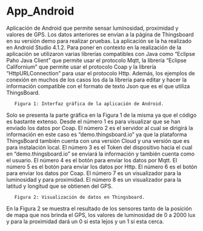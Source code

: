 ﻿# App_Android
 Aplicación de Android que permite sensar luminosidad, proximidad y valores de GPS. Los datos anteriores se envían a la página de Thingsboard en su versión demo para realizar pruebas.
La aplicación se la ha realizado en Android Studio 4.1.2. Para poner en contexto en la realización de la aplicación se utilizaron varias librerías compatibles con Java como “Eclipse Paho Java Client” que permite usar el protocolo Mqtt, la librería “Eclipse Californium” que permite usar el protocolo Coap y la librería “HttpURLConnection” para usar el protocolo Http. Además, los ejemplos de conexión en muchos de los casos los da la librería para editar y hacer la información compatible con el formato de texto Json que es el que utiliza ThingsBoard.



























       Figura 1: Interfaz gráfica de la aplicación de Android.

Solo se presenta la parte gráfica en la Figura 1 de la misma ya que el código es bastante extenso. Desde el número 1 es para visualizar que se han enviado los datos por Coap. El número 2 es el servidor al cual se dirigirá la información en este caso es “demo.thingsboard.io” ya que la plataforma ThingsBoard también cuenta con una versión Cloud y una versión que es para instalación local. El número 3 es el Token del dispositivo hacia el cual en “demo.thingsboard.io” se enviará la información y también cuenta como el usuario. El número 4 es el botón para enviar los datos por Mqtt. El número 5 es el botón para enviar los datos por Http. El número 6 es el botón para enviar los datos por Coap. El número 7 es un visualizador para la luminosidad y para proximidad. El número 8 es un visualizador para la latitud y longitud que se obtienen del GPS.








       Figura 2: Visualización de datos en Thingsboard.
En la Figura 2 se muestra el resultado de los sensores tanto de la posición de mapa que nos brinda el GPS, los valores de luminosidad de 0 a 2000 lux y para la proximidad dará un 0 si esta lejos y un 1 si esta cerca.

